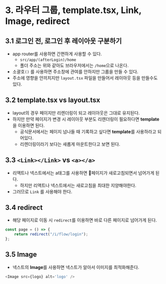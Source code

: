 # 3. 라우터 그룹, template.tsx, Link, Image, redirect
## 3.1 로그인 전, 로그인 후 레이아웃 구분하기
- app router를 사용하면 간편하게 사용할 수 있다.
	- `src/app/(afterLogin)/home`
	- 폴더 주소는 위와 같아도 브라우저에서는 `/home`으로 나온다.
- 소괄호`()` 를 사용하면 주소창에 관여를 안하지만 그룹을 만들 수 있다.
- 주소에 영향을 안끼치지만 `layout.tsx` 파일을 만들어서 레이아웃 등을 만들수도 있다.

## 3.2 template.tsx vs layout.tsx
- layout의 경우 페이지만 리렌더링이 되고 레이아웃은 그대로 유지된다.
- 하지만 만약 페이지가 변경 시 레이아웃 부분도 리렌더링이 필요하다면 **template**을 이용하면 된다.
	- 공식문서에서는 페이지 넘나들 때 기록하고 싶다면 **template**를 사용하라고 되어있다.
	- 리렌더링이라기 보다는 새롭게 마운트한다고 보면 된다.

## 3.3 `<Link></Link>` vs `<a></a>`
- 리액트나 넥스트에서는 a태그를 사용하면 페이지가 새로고침되면서 넘어가게 된다.
	- 하지만 리액트나 넥스트에서는 새로고침을 최대한 지양해야한다.
- 그러므로 `Link` 를 사용해야 한다.

## 3.4 redirect
- 해당 페이지로 이동 시 `redirect`를 이용하면 바로 다른 페이지로 넘어가게 된다.
```typescript
const page = () => {
	return redirect("/i/flow/login");
};
```

## 3.5 Image
- 넥스트의 **Image**를 사용하면 넥스트가 알아서 이미지를 최적화해준다.
```typescript
<Image src={logo} alt='logo' />
```